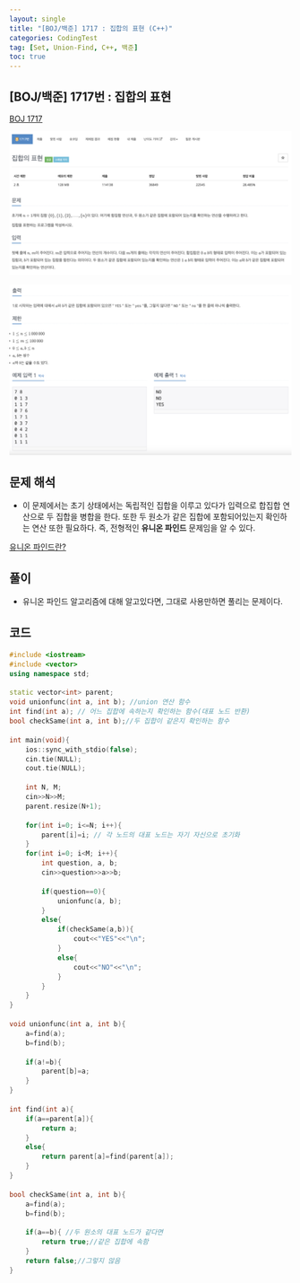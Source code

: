 ```yaml
---
layout: single
title: "[BOJ/백준] 1717 : 집합의 표현 (C++)"
categories: CodingTest
tag: [Set, Union-Find, C++, 백준]
toc: true
---
```


## [BOJ/백준] 1717번 : 집합의 표현
[BOJ 1717](https://www.acmicpc.net/problem/1717)

![Alt text](/assets/BOJimages/1717_1.png)

![Alt text](/assets/BOJimages/1717_2.png)

## 문제 해석
- 이 문제에서는 초기 상태에서는 독립적인 집합을 이루고 있다가 입력으로 합집합 연산으로 두 집합을 병합을 한다. 또한 두 원소가 같은 집합에 포함되어있는지 확인하는 연산 또한 필요하다. 즉, 전형적인 **유니온 파인드** 문제임을 알 수 있다.

[유니온 파인드란?](https://yeontachi.github.io/algorithm/AlgorithmUnionfind/)

## 풀이
- 유니온 파인드 알고리즘에 대해 알고있다면, 그대로 사용만하면 풀리는 문제이다.

## 코드

```cpp
#include <iostream>
#include <vector>
using namespace std;

static vector<int> parent;
void unionfunc(int a, int b); //union 연산 함수
int find(int a); // 어느 집합에 속하는지 확인하는 함수(대표 노드 반환)
bool checkSame(int a, int b);//두 집합이 같은지 확인하는 함수

int main(void){
    ios::sync_with_stdio(false);
    cin.tie(NULL);
    cout.tie(NULL);

    int N, M;
    cin>>N>>M;
    parent.resize(N+1);

    for(int i=0; i<=N; i++){
        parent[i]=i; // 각 노드의 대표 노드는 자기 자신으로 초기화
    }
    for(int i=0; i<M; i++){
        int question, a, b;
        cin>>question>>a>>b;

        if(question==0){
            unionfunc(a, b);
        }
        else{
            if(checkSame(a,b)){
                cout<<"YES"<<"\n";
            }
            else{
                cout<<"NO"<<"\n";
            }
        }
    }
}

void unionfunc(int a, int b){
    a=find(a);
    b=find(b);

    if(a!=b){
        parent[b]=a;
    }
}

int find(int a){
    if(a==parent[a]){
        return a;
    }
    else{
        return parent[a]=find(parent[a]);
    }
}

bool checkSame(int a, int b){
    a=find(a);
    b=find(b);

    if(a==b){ //두 원소의 대표 노드가 같다면
        return true;//같은 집합에 속함
    }
    return false;//그렇지 않음
}
```